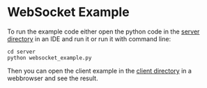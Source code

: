# WebSocket Example
To run the example code either open the python code in the [server directory](server) in an IDE and run it or run it with command
line:

```
cd server
python websocket_example.py
```
Then you can open the client example in the [client directory](client) in a webbrowser and see the result.
